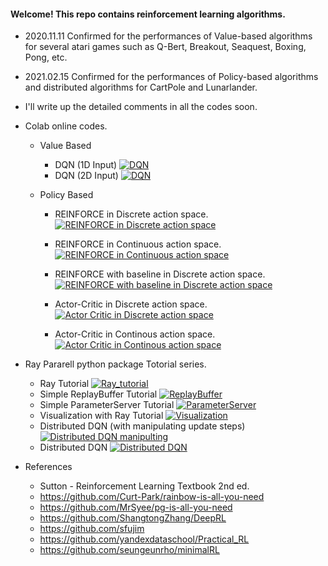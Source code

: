 #### Welcome! This repo contains reinforcement learning algorithms.

- 2020.11.11 Confirmed for the performances of Value-based algorithms for several atari games such as Q-Bert, Breakout, Seaquest, Boxing, Pong, etc.

- 2021.02.15 Confirmed for the performances of Policy-based algorithms and distributed algorithms for CartPole and Lunarlander. 

- I'll write up the detailed comments in all the codes soon. 

- Colab online codes.
   - Value Based
      - DQN (1D Input) [![DQN](https://user-images.githubusercontent.com/56760035/110728455-749f4b80-8260-11eb-83bc-01f8dc29fdba.JPG)](https://github.com/kyunghoon-jung/MacaronRL/blob/main/Value_Based/Vanila_DQN_1dim/Vanila_DQN_1dim%20input%20(simple%20atari%20game).ipynb)
      - DQN (2D Input) [![DQN](https://user-images.githubusercontent.com/56760035/110728455-749f4b80-8260-11eb-83bc-01f8dc29fdba.JPG)](https://github.com/kyunghoon-jung/MacaronRL/blob/main/Value_Based/Vanila_DQN/Vanila_DQN_2dim%20input%20(same%20as%20DQN%20paper).ipynb)

   - Policy Based
      - REINFORCE in Discrete action space.  [![REINFORCE in Discrete action space](https://user-images.githubusercontent.com/56760035/110728455-749f4b80-8260-11eb-83bc-01f8dc29fdba.JPG)](https://colab.research.google.com/github/kyunghoon-jung/MacaronRL/blob/main/Policy_Based/REINFORCE/1.%20DiscreteREINFORCE.ipynb)

      - REINFORCE in Continuous action space.  [![REINFORCE in Continuous action space](https://user-images.githubusercontent.com/56760035/110728455-749f4b80-8260-11eb-83bc-01f8dc29fdba.JPG)](https://colab.research.google.com/github/kyunghoon-jung/MacaronRL/blob/main/Policy_Based/REINFORCE/2.%20ContinuousREINFORCE.ipynb)

      - REINFORCE with baseline in Discrete action space.  [![REINFORCE with baseline in Discrete action space](https://user-images.githubusercontent.com/56760035/110728455-749f4b80-8260-11eb-83bc-01f8dc29fdba.JPG)](https://colab.research.google.com/github/kyunghoon-jung/MacaronRL/blob/main/Policy_Based/REINFORCE/3.%20DiscreteREINFORCEwithBaseline.ipynb)

      - Actor-Critic in Discrete action space.  [![Actor Critic in Discrete action space](https://user-images.githubusercontent.com/56760035/110728455-749f4b80-8260-11eb-83bc-01f8dc29fdba.JPG)](https://colab.research.google.com/github/kyunghoon-jung/MacaronRL/blob/main/Policy_Based/Actor_Critic/4.%20DiscreteActorCritic.ipynb)

      - Actor-Critic in Continous action space.  [![Actor Critic in Continous action space](https://user-images.githubusercontent.com/56760035/110728455-749f4b80-8260-11eb-83bc-01f8dc29fdba.JPG)](https://colab.research.google.com/github/kyunghoon-jung/MacaronRL/blob/main/Policy_Based/Actor_Critic/5.%20ContinuousActorCritic.ipynb)

- Ray Pararell python package Totorial series.

   - Ray Tutorial  [![Ray_tutorial](https://user-images.githubusercontent.com/56760035/110728455-749f4b80-8260-11eb-83bc-01f8dc29fdba.JPG)](http://colab.research.google.com/github/kyunghoon-jung/MacaronRL/blob/main/Ray_tutorial/1.%20Ray_Simple_Turorial.ipynb)
   - Simple ReplayBuffer Tutorial [![ReplayBuffer](https://user-images.githubusercontent.com/56760035/110728455-749f4b80-8260-11eb-83bc-01f8dc29fdba.JPG)](colab.research.google.com/github/kyunghoon-jung/MacaronRL/blob/main/Ray_tutorial/2.%20Simple_ReplayBuffer_Tutorial.ipynb)
   - Simple ParameterServer Tutorial [![ParameterServer](https://user-images.githubusercontent.com/56760035/110728455-749f4b80-8260-11eb-83bc-01f8dc29fdba.JPG)](http://colab.research.google.com/github/kyunghoon-jung/MacaronRL/blob/main/Ray_tutorial/3.%20Simple_ParameterServer_Tutorial.ipynb)
   - Visualization with Ray Tutorial [![Visualization](https://user-images.githubusercontent.com/56760035/110728455-749f4b80-8260-11eb-83bc-01f8dc29fdba.JPG)](http://colab.research.google.com/github/kyunghoon-jung/MacaronRL/blob/main/Ray_tutorial/4.%20Visualization_with_Ray.ipynb)
   - Distributed DQN (with manipulating update steps)[![Distributed DQN manipulting](https://user-images.githubusercontent.com/56760035/110728455-749f4b80-8260-11eb-83bc-01f8dc29fdba.JPG)](http://colab.research.google.com/github/kyunghoon-jung/MacaronRL/blob/main/Ray_tutorial/5.%20Distributed_DQN_with_restricted_update_steps.ipynb)
   - Distributed DQN [![Distributed DQN](https://user-images.githubusercontent.com/56760035/110728455-749f4b80-8260-11eb-83bc-01f8dc29fdba.JPG)](http://colab.research.google.com/github/kyunghoon-jung/MacaronRL/blob/main/Ray_tutorial/6.%20Distributed_DQN.ipynb)


- References

    - Sutton - Reinforcement Learning Textbook 2nd ed.
    - https://github.com/Curt-Park/rainbow-is-all-you-need  
    - https://github.com/MrSyee/pg-is-all-you-need  
    - https://github.com/ShangtongZhang/DeepRL  
    - https://github.com/sfujim  
    - https://github.com/yandexdataschool/Practical_RL  
    - https://github.com/seungeunrho/minimalRL
